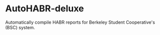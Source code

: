 # AutoHABR-deluxe
Automatically compile HABR reports for Berkeley Student Cooperative's (BSC) system.
